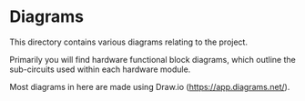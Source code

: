 # Diagrams

This directory contains various diagrams relating to the project.

Primarily you will find hardware functional block diagrams, which outline the sub-circuits used within each hardware module.

Most diagrams in here are made using Draw.io (https://app.diagrams.net/).